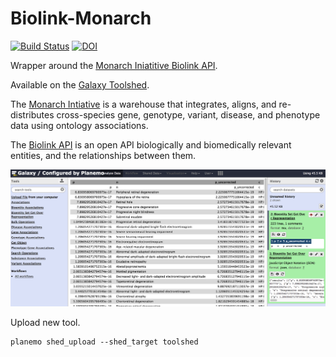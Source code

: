 # Biolink-Monarch

[![Build Status](https://travis-ci.org/nathandunn/biolink-monarch.svg?branch=master)](https://travis-ci.org/nathandunn/biolink-monarch)
[![DOI](https://zenodo.org/badge/94568425.svg)](https://zenodo.org/badge/latestdoi/94568425)


Wrapper around the [Monarch Iniatitive Biolink API](https://api.monarchinitiative.org/api/). 

Available on the [Galaxy Toolshed](https://toolshed.g2.bx.psu.edu/repository?repository_id=c46e72ccdb506940).

The [Monarch Intiative](https://monarchinitiative.org/) is a warehouse that integrates, aligns, and re-distributes cross-species gene, genotype, variant, disease, and phenotype data using ontology associations.

The [Biolink API](https://github.com/biolink/biolink-api) is an open API  biologically and biomedically relevant entities, and the relationships between them.



![Screen Shot](images/ScreenShot2.png)


Upload new tool.

    planemo shed_upload --shed_target toolshed